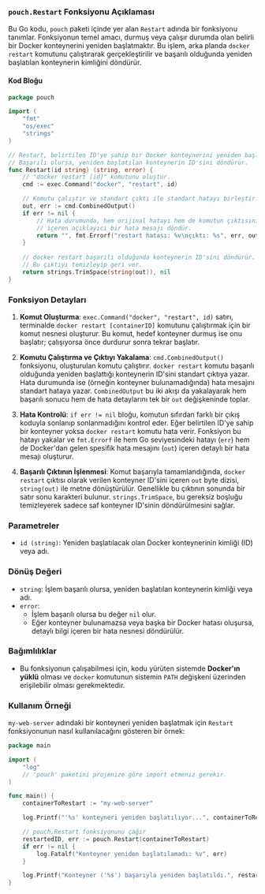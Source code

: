 ### `pouch.Restart` Fonksiyonu Açıklaması

Bu Go kodu, `pouch` paketi içinde yer alan `Restart` adında bir fonksiyonu tanımlar. Fonksiyonun temel amacı, durmuş veya çalışır durumda olan belirli bir Docker konteynerini yeniden başlatmaktır. Bu işlem, arka planda `docker restart` komutunu çalıştırarak gerçekleştirilir ve başarılı olduğunda yeniden başlatılan konteynerin kimliğini döndürür.

#### Kod Bloğu

```go
package pouch

import (
	"fmt"
	"os/exec"
	"strings"
)

// Restart, belirtilen ID'ye sahip bir Docker konteynerini yeniden başlatır.
// Başarılı olursa, yeniden başlatılan konteynerin ID'sini döndürür.
func Restart(id string) (string, error) {
	// "docker restart [id]" komutunu oluştur.
	cmd := exec.Command("docker", "restart", id)

	// Komutu çalıştır ve standart çıktı ile standart hatayı birleştir.
	out, err := cmd.CombinedOutput()
	if err != nil {
		// Hata durumunda, hem orijinal hatayı hem de komutun çıktısını
		// içeren açıklayıcı bir hata mesajı döndür.
		return "", fmt.Errorf("restart hatası: %v\nçıktı: %s", err, out)
	}
	
	// docker restart başarılı olduğunda konteynerin ID'sini döndürür.
	// Bu çıktıyı temizleyip geri ver.
	return strings.TrimSpace(string(out)), nil
}
```

### Fonksiyon Detayları

1.  **Komut Oluşturma**:
    `exec.Command("docker", "restart", id)` satırı, terminalde `docker restart [containerID]` komutunu çalıştırmak için bir komut nesnesi oluşturur. Bu komut, hedef konteyner durmuş ise onu başlatır; çalışıyorsa önce durdurur sonra tekrar başlatır.

2.  **Komutu Çalıştırma ve Çıktıyı Yakalama**:
    `cmd.CombinedOutput()` fonksiyonu, oluşturulan komutu çalıştırır. `docker restart` komutu başarılı olduğunda yeniden başlattığı konteynerin ID'sini standart çıktıya yazar. Hata durumunda ise (örneğin konteyner bulunamadığında) hata mesajını standart hataya yazar. `CombinedOutput` bu iki akışı da yakalayarak hem başarılı sonucu hem de hata detaylarını tek bir `out` değişkeninde toplar.

3.  **Hata Kontrolü**:
    `if err != nil` bloğu, komutun sıfırdan farklı bir çıkış koduyla sonlanıp sonlanmadığını kontrol eder. Eğer belirtilen ID'ye sahip bir konteyner yoksa `docker restart` komutu hata verir. Fonksiyon bu hatayı yakalar ve `fmt.Errorf` ile hem Go seviyesindeki hatayı (`err`) hem de Docker'dan gelen spesifik hata mesajını (`out`) içeren detaylı bir hata mesajı oluşturur.

4.  **Başarılı Çıktının İşlenmesi**:
    Komut başarıyla tamamlandığında, `docker restart` çıktısı olarak verilen konteyner ID'sini içeren `out` byte dizisi, `string(out)` ile metne dönüştürülür. Genellikle bu çıktının sonunda bir satır sonu karakteri bulunur. `strings.TrimSpace`, bu gereksiz boşluğu temizleyerek sadece saf konteyner ID'sinin döndürülmesini sağlar.

### Parametreler

*   `id (string)`: Yeniden başlatılacak olan Docker konteynerinin kimliği (ID) veya adı.

### Dönüş Değeri

*   `string`: İşlem başarılı olursa, yeniden başlatılan konteynerin kimliği veya adı.
*   `error`:
    *   İşlem başarılı olursa bu değer `nil` olur.
    *   Eğer konteyner bulunamazsa veya başka bir Docker hatası oluşursa, detaylı bilgi içeren bir hata nesnesi döndürülür.

### Bağımlılıklar

*   Bu fonksiyonun çalışabilmesi için, kodu yürüten sistemde **Docker'ın yüklü** olması ve `docker` komutunun sistemin `PATH` değişkeni üzerinden erişilebilir olması gerekmektedir.

### Kullanım Örneği

`my-web-server` adındaki bir konteyneri yeniden başlatmak için `Restart` fonksiyonunun nasıl kullanılacağını gösteren bir örnek:

```go
package main

import (
	"log"
	// 'pouch' paketini projenize göre import etmeniz gerekir.
)

func main() {
	containerToRestart := "my-web-server"

	log.Printf("'%s' konteyneri yeniden başlatılıyor...", containerToRestart)

	// pouch.Restart fonksiyonunu çağır
	restartedID, err := pouch.Restart(containerToRestart)
	if err != nil {
		log.Fatalf("Konteyner yeniden başlatılamadı: %v", err)
	}

	log.Printf("Konteyner ('%s') başarıyla yeniden başlatıldı.", restartedID)
}
```